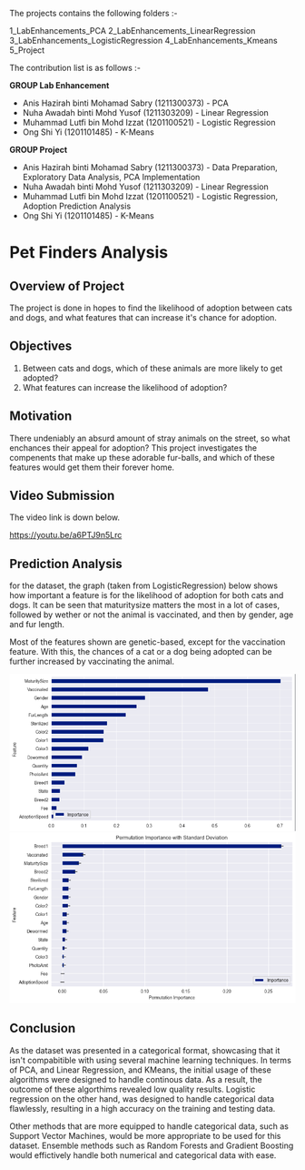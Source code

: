 The projects contains the following folders :-

1_LabEnhancements_PCA
2_LabEnhancements_LinearRegression
3_LabEnhancements_LogisticRegression
4_LabEnhancements_Kmeans
5_Project


The contribution list is as follows :-

**GROUP Lab Enhancement**
- Anis Hazirah binti Mohamad Sabry (1211300373) - PCA 
- Nuha Awadah binti Mohd Yusof (1211303209) - Linear Regression
- Muhammad Lutfi bin Mohd Izzat (1201100521) - Logistic Regression
- Ong Shi Yi (1201101485) - K-Means

**GROUP Project**
- Anis Hazirah binti Mohamad Sabry (1211300373) - Data Preparation, Exploratory Data Analysis, PCA Implementation
- Nuha Awadah binti Mohd Yusof (1211303209) - Linear Regression
- Muhammad Lutfi bin Mohd Izzat (1201100521) - Logistic Regression, Adoption Prediction Analysis
- Ong Shi Yi (1201101485) - K-Means

# Pet Finders Analysis

## Overview of Project
The project is done in hopes to find the likelihood of adoption between cats and dogs, and what features that 
can increase it's chance for adoption.

## Objectives
1. Between cats and dogs, which of these animals are more likely to get adopted?
2. What features can increase the likelihood of adoption?

## Motivation 
There undeniably an absurd amount of stray animals on the street, so what enchances their appeal for adoption? This project investigates the compenents that make up these adorable fur-balls, and which of these features would get them their forever home.

## Video Submission
The video link is down below.

https://youtu.be/a6PTJ9n5Lrc

## Prediction Analysis

for the dataset, the graph (taken from LogisticRegression) below shows how important a feature is for the likelihood of adoption for both cats and dogs. It can be seen that maturitysize matters the most in a lot of cases, followed by wether or not the animal is vaccinated, and then by gender, age and fur length.

Most of the features shown are genetic-based, except for the vaccination feature. With this, the chances of a cat or a dog being adopted can be further increased by vaccinating the animal.


  <tr>
    <td><img src="demo/Prediction_Analysis.png" alt="Prediction Analysis"></td>
  </tr>
  <tr>
    <td><img src="demo/Permutation_Importance.png" alt="Permutation Importance"></td>
  </tr>
  <tr>

## Conclusion

As the dataset was presented in a categorical format, showcasing that it isn't compabitible with using several machine learning techniques.
In terms of PCA, and Linear Regression, and KMeans, the initial usage of these algorithms were designed to handle continous data. As a result, the outcome of these algorthims revealed low quality results. Logistic regression on the other hand, was designed to handle categorical data flawlessly, resulting in a high accuracy on the training and testing data.

Other methods that are more equipped to handle categorical data, such as Support Vector Machines, would be more appropriate to be used for this dataset. Ensemble methods such as Random Forests and Gradient Boosting would effictively handle both numerical and categorical data with ease.
